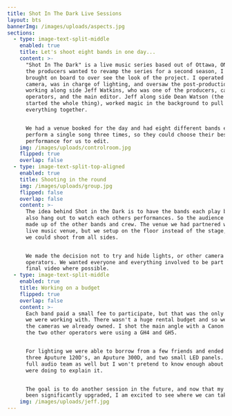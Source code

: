 ```yaml
---
title: Shot In The Dark Live Sessions
layout: bts
bannerImg: /images/uploads/aspects.jpg
sections:
  - type: image-text-split-middle
    enabled: true
    title: Let's shoot eight bands in one day...
    content: >-
      "Shot In The Dark" is a live music series based out of Ottawa, ON. When
      the producers wanted to revamp the series for a second season, I was
      brought on board to over see the look of the project. I operated the main
      camera, was in charge of lighting, and oversaw the post-production process
      working along side Jeff Watkins, who was one of the producers, camera
      operators, and the main editor. Jeff along side Dean Watson (the guy who
      started the whole thing), worked magic in the background to pull
      everything together. 


      We had a venue booked for the day and had eight different bands each
      perform a single song three times, so they could choose their best
      performance for us to edit.
    img: /images/uploads/controlroom.jpg
    flipped: true
    overlap: false
  - type: image-text-split-top-aligned
    enabled: true
    title: Shooting in the round
    img: /images/uploads/group.jpg
    flipped: false
    overlap: false
    content: >-
      The idea behind Shot in the Dark is to have the bands each play but then
      also hang out to watch each others performances. So the audience is mainly
      made up of the other bands and crew. The venue we had partnered with was a
      live music venue, but we setup on the floor instead of the stage, so that
      we could shoot from all sides. 


      We made the decision not to try and hide lights, or other camera
      operators. We wanted everyone and everything involved to be part of the
      final video where possible.
  - type: image-text-split-middle
    enabled: true
    title: Working on a budget
    flipped: true
    overlap: false
    content: >-
      Each band paid a small fee to participate, but that was the only funding
      we were working with. There wasn't a huge rental budget and so we shot on
      the cameras we already owned. I shot the main angle with a Canon c100, and
      the two other operators were using a GH4 and GH5. 


      For lighting we were able to borrow from a few friends and ended up with
      three Aputure 120D's, an Aputure 300D, and two small LED panels. We had a
      full audio team as well but I won't pretend to know enough about what they
      were doing to explain it.


      The goal is to do another session in the future, and now that my gear has
      been significantly upgraded, I am excited to see where we can take it!
    img: /images/uploads/jeff.jpg
---
```

